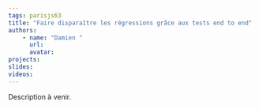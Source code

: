 ```yaml
---
tags: parisjs63
title: "Faire disparaître les régressions grâce aux tests end to end"
authors:
    - name: "Damien "
      url: 
      avatar: 
projects: 
slides: 
videos:
---
```

Description à venir.
